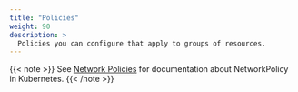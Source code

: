 ```yaml
---
title: "Policies"
weight: 90
description: >
  Policies you can configure that apply to groups of resources.
---
```


{{< note >}}
See [Network Policies](/docs/concepts/services-networking/network-policies/)
for documentation about NetworkPolicy in Kubernetes.
{{< /note >}}

